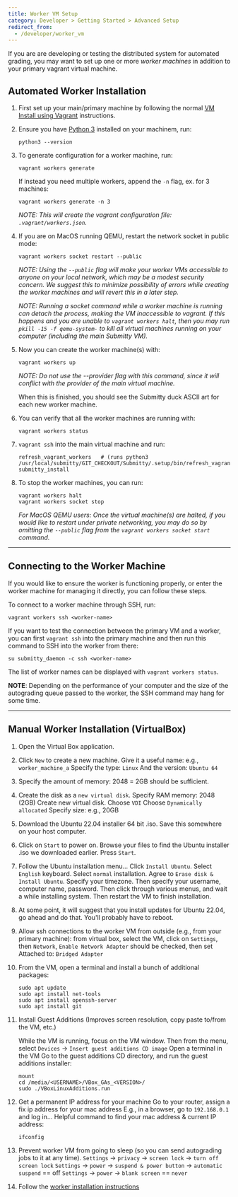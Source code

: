 ```yaml
---
title: Worker VM Setup
category: Developer > Getting Started > Advanced Setup
redirect_from:
  - /developer/worker_vm
---
```


If you are are developing or testing the distributed system for
automated grading, you may want to set up one or more *worker
machines* in addition to your primary vagrant virtual machine.

## Automated Worker Installation

1. First set up your main/primary machine by following the normal
   [VM Install using Vagrant](/developer/getting_started/vm_install_using_vagrant) instructions.

2. Ensure you have [Python 3](https://www.python.org/downloads/) installed on your machinem, run:
   ```
   python3 --version
   ```

3. To generate configuration for a worker machine, run:
   ```
   vagrant workers generate
   ```
   
   If instead you need multiple workers, append the `-n` flag, ex. for 3 machines:
   ```
   vagrant workers generate -n 3
   ```

   _NOTE: This will create the vagrant configuration file: `.vagrant/workers.json`._


4. If you are on MacOS running QEMU, restart the network socket in public mode:
   ```
   vagrant workers socket restart --public
   ```
   _NOTE: Using the `--public` flag will make your worker VMs accessible to anyone
   on your local network, which may be a modest security concern.
   We suggest this to minimize possibility of errors while creating the
   worker machines and will revert this in a later step._

   _NOTE: Running a socket command while a worker machine is running can detach the
   process, making the VM inaccessible to vagrant. If this happens and you are unable
   to `vagrant workers halt`, then you may run `pkill -15 -f qemu-system-` to kill
   all virtual machines running on your computer (including the main Submitty VM)._

6. Now you can create the worker machine(s) with:
   ```
   vagrant workers up
   ```
   _NOTE: Do not use the --provider flag with this command, since it will conflict with the
   provider of the main virtual machine._

   When this is finished, you should see the Submitty duck ASCII art for each new worker machine.

7. You can verify that all the worker machines are running with:
   ```
   vagrant workers status
   ```

8. `vagrant ssh` into the main virtual machine and run:
   ```
   refresh_vagrant_workers   # (runs python3 /usr/local/submitty/GIT_CHECKOUT/Submitty/.setup/bin/refresh_vagrant_workers.py)
   submitty_install
   ```

9. To stop the worker machines, you can run:
   ```
   vagrant workers halt
   vagrant workers socket stop
   ```

   _For MacOS QEMU users: Once the virtual machine(s) are halted, if you would like to restart under
   private networking, you may do so by omitting the `--public` flag from the `vagrant workers socket start` command._


---

## Connecting to the Worker Machine

If you would like to ensure the worker is functioning properly, or enter the worker machine for managing it directly, you can follow these steps.

To connect to a worker machine through SSH, run:
```
vagrant workers ssh <worker-name>
```

If you want to test the connection between the primary VM and a worker, you can first `vagrant ssh` into the primary machine and then run this command to SSH into the worker from there:
```
su submitty_daemon -c ssh <worker-name>
```

The list of worker names can be displayed with `vagrant workers status`.

__NOTE__: Depending on the performance of your computer and the size of the autograding queue passed to the worker, the SSH command may hang for some time.

---

## Manual Worker Installation (VirtualBox)

1. Open the Virtual Box application.

2. Click `New` to create a new machine.
   Give it a useful name: e.g., `worker_machine_a`
   Specify the type: `Linux`
   And the version: `Ubuntu 64`

3. Specify the amount of memory: 2048 = 2GB should be sufficient.

4. Create the disk as a `new virtual disk`.
   Specify RAM memory: 2048 (2GB)
   Create new virtual disk.
   Choose `VDI`
   Choose `Dynamically allocated`
   Specify size: e.g., 20GB

5. Download the Ubuntu 22.04 installer 64 bit .iso.
   Save this somewhere on your host computer.

6. Click on `Start` to power on.
   Browse your files to find the Ubuntu installer .iso we downloaded earlier.
   Press `Start`.

7. Follow the Ubuntu installation menu...
   Click `Install Ubuntu`.
   Select `English` keyboard.
   Select `normal` installation.
   Agree to `Erase disk & Install Ubuntu`.
   Specify your timezone.
   Then specify your username, computer name, password.
   Then click through various menus, and wait a while installing system.
   Then restart the VM to finish installation.

8. At some point, it will suggest that you install updates for Ubuntu 22.04, go ahead and do that.
   You'll probably have to reboot.

9. Allow ssh connections to the worker VM from outside (e.g., from your primary machine):
   from virtual box, select the VM, click on `Settings`, then `Network`,
   `Enable Network Adapter` should be checked, then set
   Attached to: `Bridged Adapter`

10. From the VM, open a terminal and install a bunch of additional packages:

    ```
    sudo apt update
    sudo apt install net-tools
    sudo apt install openssh-server
    sudo apt install git
    ```

11. Install Guest Additions (Improves screen resolution, copy paste to/from the VM, etc.)

    While the VM is running, focus on the VM window.
    Then from the menu, select `Devices` -> `Insert guest additions CD image`
    Open a terminal in the VM
    Go to the guest additions CD directory, and run the guest additions installer:

    ```
    mount
    cd /media/<USERNAME>/VBox_GAs_<VERSION>/
    sudo ./VBoxLinuxAdditions.run
    ```

12. Get a permanent IP address for your machine
    Go to your router, assign a fix ip address for your mac address
    E.g., in a browser, go to `192.168.0.1` and log in...
    Helpful command to find  your mac address & current IP address:

    ```
    ifconfig
    ```

13. Prevent worker VM from going to sleep (so you can send autograding jobs to it at any time).
    `Settings` -> `privacy` -> `screen lock` -> `turn off screen lock`
    `Settings` -> `power` -> `suspend & power button` -> `automatic suspend` == off
    `Settings` -> `power` -> `blank screen` == `never`

14. Follow the [worker installation instructions](/sysadmin/worker_installation)

